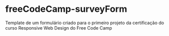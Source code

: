 # freeCodeCamp-surveyForm
Template de um formulário criado para o primeiro projeto da certificação do curso Responsive Web Design do Free Code Camp
